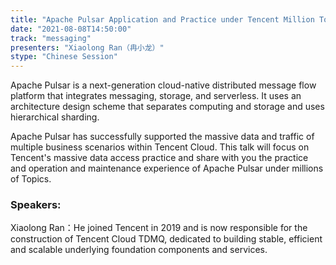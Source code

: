 ```yaml
---
title: "Apache Pulsar Application and Practice under Tencent Million Topics"
date: "2021-08-08T14:50:00" 
track: "messaging"
presenters: "Xiaolong Ran（冉小龙）"
stype: "Chinese Session"
---
```

Apache Pulsar is a next-generation cloud-native distributed message flow platform that integrates messaging, storage, and serverless. It uses an architecture design scheme that separates computing and storage and uses hierarchical sharding.
 

 Apache Pulsar has successfully supported the massive data and traffic of multiple business scenarios within Tencent Cloud. This talk will focus on Tencent's massive data access practice and share with you the practice and operation and maintenance experience of Apache Pulsar under millions of Topics.
 ### Speakers: 
 Xiaolong Ran：He joined Tencent in 2019 and is now responsible for the construction of Tencent Cloud TDMQ, dedicated to building stable, efficient and scalable underlying foundation components and services.